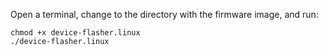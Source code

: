 Open a terminal, change to the directory with the firmware image, and run:

```shell
chmod +x device-flasher.linux
./device-flasher.linux
```

